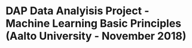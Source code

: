 # DAP Data Analyisis Project - Machine Learning Basic Principles (Aalto University - November 2018)
